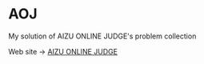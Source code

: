 # AOJ
My solution of AIZU ONLINE JUDGE's problem collection

Web site ->
<a href="http://judge.u-aizu.ac.jp/onlinejudge/index.jsp" target="_blank">AIZU ONLINE JUDGE</a>  
